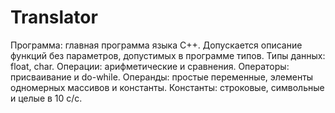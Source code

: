 # Translator
Программа: главная программа языка C++. Допускается описание функций без параметров, допустимых в программе типов.
Типы данных: float, char.
Операции: арифметические и сравнения.
Операторы: присваивание и do-while.
Операнды: простые переменные, элементы одномерных массивов и константы.
Константы: строковые, символьные и целые в 10 с/с.
